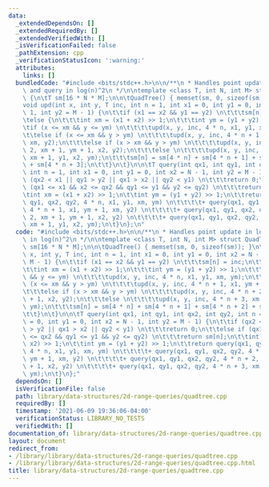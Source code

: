```yaml
---
data:
  _extendedDependsOn: []
  _extendedRequiredBy: []
  _extendedVerifiedWith: []
  _isVerificationFailed: false
  _pathExtension: cpp
  _verificationStatusIcon: ':warning:'
  attributes:
    links: []
  bundledCode: "#include <bits/stdc++.h>\n\n/**\n * Handles point update in log(n),\
    \ and query in log(n)^2\n */\n\ntemplate <class T, int N, int M> struct QuadTree\
    \ {\n\tT sm[16 * N * M];\n\n\tQuadTree() { memset(sm, 0, sizeof(sm)); }\n\n\t\
    void upd(int x, int y, T inc, int n = 1, int x1 = 0, int y1 = 0, int x2 = N -\
    \ 1, int y2 = M - 1) {\n\t\tif (x1 == x2 && y1 == y2) \n\t\t\tsm[n] = inc;\n\t\
    \telse {\n\t\t\tint xm = (x1 + x2) >> 1;\n\t\t\tint ym = (y1 + y2) >> 1;\n\t\t\
    \tif (x <= xm && y <= ym) \n\t\t\t\tupd(x, y, inc, 4 * n, x1, y1, xm, ym);\n\t\
    \t\telse if (x <= xm && y > ym) \n\t\t\t\tupd(x, y, inc, 4 * n + 1, x1, ym + 1,\
    \ xm, y2);\n\t\t\telse if (x > xm && y > ym) \n\t\t\t\tupd(x, y, inc, 4 * n +\
    \ 2, xm + 1, ym + 1, x2, y2);\n\t\t\telse \n\t\t\t\tupd(x, y, inc, 4 * n + 3,\
    \ xm + 1, y1, x2, ym);\n\t\t\tsm[n] = sm[4 * n] + sm[4 * n + 1] + sm[4 * n + 2]\
    \ + sm[4 * n + 3];\n\t\t}\n\t}\n\n\tT query(int qx1, int qy1, int qx2, int qy2,\
    \ int n = 1, int x1 = 0, int y1 = 0, int x2 = N - 1, int y2 = M - 1) {\n\t\tif\
    \ (qx2 < x1 || qy1 > y2 || qx1 > x2 || qy2 < y1) \n\t\t\treturn 0;\n\t\telse if\
    \ (qx1 <= x1 && x2 <= qx2 && qy1 <= y1 && y2 <= qy2) \n\t\t\treturn sm[n];\n\t\
    \tint xm = (x1 + x2) >> 1;\n\t\tint ym = (y1 + y2) >> 1;\n\t\treturn query(qx1,\
    \ qy1, qx2, qy2, 4 * n, x1, y1, xm, ym) \n\t\t\t\t+ query(qx1, qy1, qx2, qy2,\
    \ 4 * n + 1, x1, ym + 1, xm, y2) \n\t\t\t\t+ query(qx1, qy1, qx2, qy2, 4 * n +\
    \ 2, xm + 1, ym + 1, x2, y2) \n\t\t\t\t+ query(qx1, qy1, qx2, qy2, 4 * n + 3,\
    \ xm + 1, y1, x2, ym);\n\t}\n};\n"
  code: "#include <bits/stdc++.h>\n\n/**\n * Handles point update in log(n), and query\
    \ in log(n)^2\n */\n\ntemplate <class T, int N, int M> struct QuadTree {\n\tT\
    \ sm[16 * N * M];\n\n\tQuadTree() { memset(sm, 0, sizeof(sm)); }\n\n\tvoid upd(int\
    \ x, int y, T inc, int n = 1, int x1 = 0, int y1 = 0, int x2 = N - 1, int y2 =\
    \ M - 1) {\n\t\tif (x1 == x2 && y1 == y2) \n\t\t\tsm[n] = inc;\n\t\telse {\n\t\
    \t\tint xm = (x1 + x2) >> 1;\n\t\t\tint ym = (y1 + y2) >> 1;\n\t\t\tif (x <= xm\
    \ && y <= ym) \n\t\t\t\tupd(x, y, inc, 4 * n, x1, y1, xm, ym);\n\t\t\telse if\
    \ (x <= xm && y > ym) \n\t\t\t\tupd(x, y, inc, 4 * n + 1, x1, ym + 1, xm, y2);\n\
    \t\t\telse if (x > xm && y > ym) \n\t\t\t\tupd(x, y, inc, 4 * n + 2, xm + 1, ym\
    \ + 1, x2, y2);\n\t\t\telse \n\t\t\t\tupd(x, y, inc, 4 * n + 3, xm + 1, y1, x2,\
    \ ym);\n\t\t\tsm[n] = sm[4 * n] + sm[4 * n + 1] + sm[4 * n + 2] + sm[4 * n + 3];\n\
    \t\t}\n\t}\n\n\tT query(int qx1, int qy1, int qx2, int qy2, int n = 1, int x1\
    \ = 0, int y1 = 0, int x2 = N - 1, int y2 = M - 1) {\n\t\tif (qx2 < x1 || qy1\
    \ > y2 || qx1 > x2 || qy2 < y1) \n\t\t\treturn 0;\n\t\telse if (qx1 <= x1 && x2\
    \ <= qx2 && qy1 <= y1 && y2 <= qy2) \n\t\t\treturn sm[n];\n\t\tint xm = (x1 +\
    \ x2) >> 1;\n\t\tint ym = (y1 + y2) >> 1;\n\t\treturn query(qx1, qy1, qx2, qy2,\
    \ 4 * n, x1, y1, xm, ym) \n\t\t\t\t+ query(qx1, qy1, qx2, qy2, 4 * n + 1, x1,\
    \ ym + 1, xm, y2) \n\t\t\t\t+ query(qx1, qy1, qx2, qy2, 4 * n + 2, xm + 1, ym\
    \ + 1, x2, y2) \n\t\t\t\t+ query(qx1, qy1, qx2, qy2, 4 * n + 3, xm + 1, y1, x2,\
    \ ym);\n\t}\n};"
  dependsOn: []
  isVerificationFile: false
  path: library/data-structures/2d-range-queries/quadtree.cpp
  requiredBy: []
  timestamp: '2021-06-09 19:36:06-04:00'
  verificationStatus: LIBRARY_NO_TESTS
  verifiedWith: []
documentation_of: library/data-structures/2d-range-queries/quadtree.cpp
layout: document
redirect_from:
- /library/library/data-structures/2d-range-queries/quadtree.cpp
- /library/library/data-structures/2d-range-queries/quadtree.cpp.html
title: library/data-structures/2d-range-queries/quadtree.cpp
---
```

